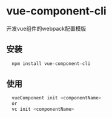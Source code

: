 # vue-component-cli
开发vue组件的webpack配置模版

## 安装
```javascript
  npm install vue-component-cli
```
## 使用
```javascript
  vueComponent init <componentName>  
  or
  vc init <componentName>
```

